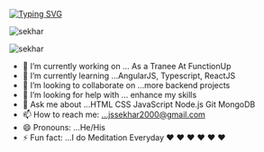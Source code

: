 <!--### Hello 👋  I'm Sekhar Mohanta-->
[![Typing SVG](https://readme-typing-svg.herokuapp.com?lines=Hello+%F0%9F%91%8B+I'm+Sekhar+Mohanta;An+enthusiastic+Software+Developer)](https://git.io/typing-svg)

![sekhar](https://cdn.dribbble.com/users/638428/screenshots/3641004/media/9756e05977e724a3ac0bf104d486d06d.gif)

![sekhar](https://camo.githubusercontent.com/7aa45724ae893bec06470977a18221544c8af76cf6a99d5240dc497010cd0424/68747470733a2f2f6b6f6d617265762e636f6d2f67687076632f3f757365726e616d653d6b697274616e2d67266c6162656c3d50726f66696c65253230766965777326636f6c6f723d306537356236267374796c653d666c6174)
<!--
**jssekhar2000/jssekhar2000** is a ✨ _special_ ✨ repository because its `README.md` (this file) appears on your GitHub profile.

Here are some ideas to get you started:
-->
- 🔭 I’m currently working on ... As a Tranee At FunctionUp
- 🌱 I’m currently learning ...AngularJS, Typescript, ReactJS
- 👯 I’m looking to collaborate on ...more backend projects
- 🤔 I’m looking for help with ... enhance my skills
- 💬 Ask me about ...HTML CSS JavaScript Node.js Git MongoDB
- 📫 How to reach me: ...jssekhar2000@gmail.com
- 😄 Pronouns: ...He/His
- ⚡ Fun fact: ...I do Meditation Everyday ♥ ♥ ♥ ♥ ♥ ♥
